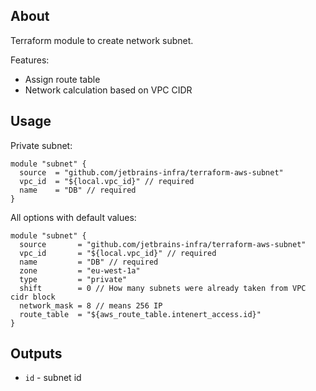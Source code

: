 ## About
Terraform module to create network subnet. 

Features:
* Assign route table
* Network calculation based on VPC CIDR

## Usage

Private subnet:
```
module "subnet" {
  source  = "github.com/jetbrains-infra/terraform-aws-subnet"
  vpc_id  = "${local.vpc_id}" // required
  name    = "DB" // required
}
```

All options with default values:
```
module "subnet" {
  source       = "github.com/jetbrains-infra/terraform-aws-subnet"
  vpc_id       = "${local.vpc_id}" // required
  name         = "DB" // required
  zone         = "eu-west-1a"
  type         = "private"
  shift        = 0 // How many subnets were already taken from VPC cidr block
  network_mask = 8 // means 256 IP 
  route_table  = "${aws_route_table.intenert_access.id}"
}
```

## Outputs

* `id` - subnet id 
